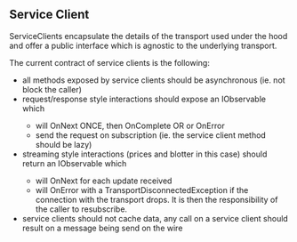 ﻿Service Client
--------------

ServiceClients encapsulate the details of the transport used under the hood and offer a public interface which is agnostic to the underlying transport.

The current contract of service clients is the following:
 - all methods exposed by service clients should be asynchronous (ie. not block the caller)
 - request/response style interactions should expose an IObservable<TResponse> which 
    - will OnNext ONCE, then OnComplete OR or OnError
    - send the request on subscription (ie. the service client method should be lazy)
 - streaming style interactions (prices and blotter in this case) should return an IObservable<TUpdate> which
    - will OnNext for each update received
	- will OnError with a TransportDisconnectedException if the connection with the transport drops. It is then the responsibility of the caller to resubscribe.
 - service clients should not cache data, any call on a service client should result on a message being send on the wire
 